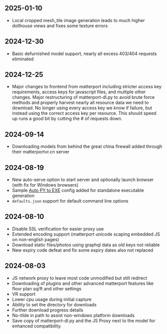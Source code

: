 ## 2025-01-10
- Local cropped mesh_tile image generation leads to much higher dollhouse views and fixes some texture errors

## 2024-12-30
- Basic defurnished model support, nearly all excess 403/404 requests eliminated

## 2024-12-25
- Major changes to frontend from matterport including stricter access key requirements, access keys for javascript files, and multiple other changes.  Major restructuring of matterport-dl.py to avoid brute force methods and properly harvest nearly all resource data we need to download.  No longer using every access key we know if failure, but instead using the correct access key per resource.  This should speed up runs a good bit by cutting the # of requests down.

## 2024-09-14
- Downloading models from behind the great china firewall added through their matterportvr.cn server

## 2024-08-19
- New auto-serve option to start server and optionally launch browser (with fix for Windows browsers)
- Sample [Auto PY to EXE](https://github.com/brentvollebregt/auto-py-to-exe) config added for standalone executable generation
- `defaults.json` support for default command line options

## 2024-08-10
- Disable SSL verification for easier proxy use
- Extended encoding support (matterport unicode scaping embedded JS on non-english pages)
- Download static files/photos using graphql data as old keys not reliable
- New expiry code defeat and fix some expiry dates also not replaced


## 2024-08-03
- JS network proxy to leave most code unmodified but still redirect
- Downloading of plugins and other advanced matterport features like floor plan sq/ft and other settings
- VR support
- Lower cpu usage during initial capture
- Ability to set the directory for downloads
- Further download progress details
- No-tilde in path to assist non-windows platform downloads
- Save copy of matterport-dl.py and the JS Proxy next to the model for enhanced compatibility.